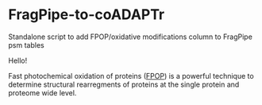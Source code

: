 # FragPipe-to-coADAPTr
Standalone script to add FPOP/oxidative modifications column to FragPipe psm tables

Hello!

Fast photochemical oxidation of proteins ([FPOP](https://www.ncbi.nlm.nih.gov/pmc/articles/PMC6690683/)) is a powerful technique to determine structural rearregments of proteins at the single protein and proteome wide level. 

